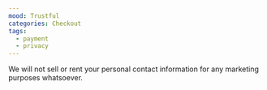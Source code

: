 ```yaml
---
mood: Trustful
categories: Checkout
tags:
  - payment
  - privacy
---
```

We will not sell or rent your personal contact information for any marketing purposes whatsoever.